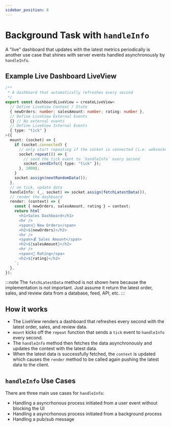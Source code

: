 ```yaml
---
sidebar_position: 8
---
```


# Background Task with `handleInfo`

A "live" dashboard that updates with the latest metrics periodically is another use case that shines with server events
handled asynchronously by `handleInfo`.

## Example Live Dashboard LiveView

```ts title="dashboardLiveView.ts"
/**
 * A dashboard that automatically refreshes every second
 */
export const dashboardLiveView = createLiveView<
  // Define LiveView Context / State
  { newOrders: number; salesAmount: number; rating: number },
  // Define LiveView External Events
  {} // No external events
  // Define LiveView Internal Events
  { type: "tick" }
>({
  mount: (socket) => {
    if (socket.connected) {
      // only start repeating if the socket is connected (i.e. websocket is connected)
      socket.repeat(() => {
        // send the tick event to `handleInfo` every second
        socket.sendInfo({ type: "tick" });
      }, 1000);
    }
    socket.assign(nextRandomData());
  },
  // on tick, update data
  handleInfo: (_, socket) => socket.assign(fetchLatestData()),
  // render the dashboard
  render: (context) => {
    const { newOrders, salesAmount, rating } = context;
    return html`
      <h1>Sales Dashboard</h1>
      <hr />
      <span>🥡 New Orders</span>
      <h2>${newOrders}</h2>
      <hr />
      <span>💰 Sales Amount</span>
      <h2>${salesAmount}</h2>
      <hr />
      <span>🌟 Rating</spa>
      <h2>${rating}</h2>
    `;
  },
});
```

:::note The `fetchLatestData` method is not shown here because the implementation is not important. Just assume it
return the latest order, sales, and review data from a database, feed, API, etc. :::

## How it works

- The LiveView renders a dashboard that refreshes every second with the latest order, sales, and review data.
- `mount` kicks off the `repeat` function that sends a `tick` event to `handleInfo` every second.
- The `handleInfo` method then fetches the data asynchronously and updates the context with the latest data.
- When the latest data is successfully fetched, the `context` is updated which causes the `render` method to be called
  again pushing the latest data to the client.

## `handleInfo` Use Cases

There are three main use cases for `handleInfo`:

- Handling a asyncrhonous process initiated from a user event without blocking the UI
- Handling a asyncrhonous process initiated from a background process
- Handling a pub/sub message
